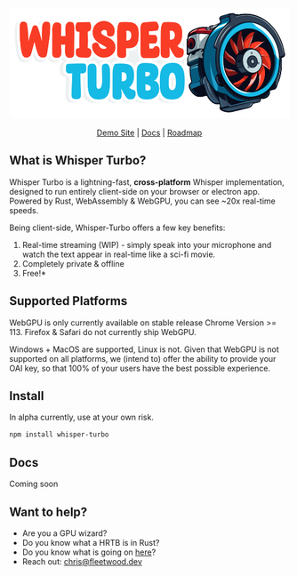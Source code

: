 <div align="center">
<img width="550px" height="200px" src="https://github.com/FL33TW00D/whisper-turbo/raw/master/.github/whisper-turbo.png">
<p><a href="https://whisper-turbo.com">Demo Site</a> | <a href="">Docs</a> | <a href="https://github.com/users/FL33TW00D/projects/1"> Roadmap </a></p>
</div>


## What is Whisper Turbo?
Whisper Turbo is a lightning-fast, **cross-platform** Whisper implementation, designed to run entirely client-side on your browser or electron app.
Powered by Rust, WebAssembly & WebGPU, you can see ~20x real-time speeds.

Being client-side, Whisper-Turbo offers a few key benefits:
1. Real-time streaming (WIP) - simply speak into your microphone and watch the text appear in real-time like a sci-fi movie.
2. Completely private & offline
3. Free!*

## Supported Platforms

WebGPU is only currently available on stable release Chrome Version >= 113.
Firefox & Safari do not currently ship WebGPU.

Windows + MacOS are supported, Linux is not.
Given that WebGPU is not supported on all platforms, we (intend to) offer the ability to provide your OAI key, so that
100% of your users have the best possible experience.

## Install

In alpha currently, use at your own risk.

```bash
npm install whisper-turbo
```

## Docs

Coming soon

## Want to help?

- Are you a GPU wizard?
- Do you know what a HRTB is in Rust?
- Do you know what is going on [here](https://github.com/RuyiLi/cursed-typescript/blob/master/random/game-of-life.ts)?
- Reach out: chris@fleetwood.dev
